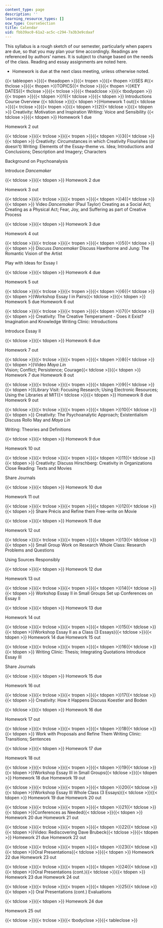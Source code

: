 ```yaml
---
content_type: page
description: ''
learning_resource_types: []
ocw_type: CourseSection
title: Calendar
uid: fbb39ac0-61a2-ac5c-c294-7a3b3e9cdaaf
---
```

This syllabus is a rough sketch of our semester, particularly when papers are due, so that you may plan your time accordingly. Readings are referenced by authors' names. It is subject to change based on the needs of the class. Reading and essay assignments are noted here.

- Homework is due at the next class meeting, unless otherwise noted.

{{< tableopen >}}{{< theadopen >}}{{< tropen >}}{{< thopen >}}SES #{{< thclose >}}{{< thopen >}}TOPICS{{< thclose >}}{{< thopen >}}KEY DATES{{< thclose >}}{{< trclose >}}{{< theadclose >}}{{< tbodyopen >}}{{< tropen >}}{{< tdopen >}}1{{< tdclose >}}{{< tdopen >}}
Introductions
Course Overview
{{< tdclose >}}{{< tdopen >}}Homework 1 out{{< tdclose >}}{{< trclose >}}{{< tropen >}}{{< tdopen >}}2{{< tdclose >}}{{< tdopen >}}
Creativity: Motivation and Inspiration
Writing: Voice and Sensibility
{{< tdclose >}}{{< tdopen >}}
Homework 1 due

Homework 2 out

{{< tdclose >}}{{< trclose >}}{{< tropen >}}{{< tdopen >}}3{{< tdclose >}}{{< tdopen >}}
Creativity: Circumstances in which Creativity Flourishes (or doesn't)
Writing: Elements of the Essay-theme vs. Idea; Introductions and Conclusions; Description and Imagery; Characters

Background on Psychoanalysis

Introduce _Dancemaker_

{{< tdclose >}}{{< tdopen >}}
Homework 2 due

Homework 3 out

{{< tdclose >}}{{< trclose >}}{{< tropen >}}{{< tdopen >}}4{{< tdclose >}}{{< tdopen >}}
Video _Dancemaker_ (Paul Taylor)
Creating as a Social Act; Creating as a Physical Act; Fear, Joy, and Suffering as part of Creative Process

{{< tdclose >}}{{< tdopen >}}
Homework 3 due

Homework 4 out

{{< tdclose >}}{{< trclose >}}{{< tropen >}}{{< tdopen >}}5{{< tdclose >}}{{< tdopen >}}
Discuss _Dancemaker_
Discuss Hawthorne and Jung: The Romantic Vision of the Artist

Play with Ideas for Essay I

{{< tdclose >}}{{< tdopen >}}
Homework 4 due

Homework 5 out

{{< tdclose >}}{{< trclose >}}{{< tropen >}}{{< tdopen >}}6{{< tdclose >}}{{< tdopen >}}Workshop Essay I in Pairs{{< tdclose >}}{{< tdopen >}}
Homework 5 due
Homework 6 out

{{< tdclose >}}{{< trclose >}}{{< tropen >}}{{< tdopen >}}7{{< tdclose >}}{{< tdopen >}}
Creativity: The Creative Temperament - Does it Exist? Imagination and Knowledge
Writing Clinic: Introductions

Introduce Essay II

{{< tdclose >}}{{< tdopen >}}
Homework 6 due

Homework 7 out

{{< tdclose >}}{{< trclose >}}{{< tropen >}}{{< tdopen >}}8{{< tdclose >}}{{< tdopen >}}Video _Maya Lin_   
Vision; Conflict; Persistence; Courage{{< tdclose >}}{{< tdopen >}}
Homework 7 due
Homework 8 out

{{< tdclose >}}{{< trclose >}}{{< tropen >}}{{< tdopen >}}9{{< tdclose >}}{{< tdopen >}}Library Visit: Focusing Research; Using Electronic Resources; Using the Libraries at MIT{{< tdclose >}}{{< tdopen >}}
Homework 8 due
Homework 9 out

{{< tdclose >}}{{< trclose >}}{{< tropen >}}{{< tdopen >}}10{{< tdclose >}}{{< tdopen >}}
Creativity: The Psychoanalytic Approach; Existentialism
Discuss Rollo May and _Maya Lin_

Writing: Theories and Definitions

{{< tdclose >}}{{< tdopen >}}
Homework 9 due

Homework 10 out

{{< tdclose >}}{{< trclose >}}{{< tropen >}}{{< tdopen >}}11{{< tdclose >}}{{< tdopen >}}
Creativity: Discuss Hirschberg: Creativity in Organizations
Close Reading: Texts and Movies

Share Journals

{{< tdclose >}}{{< tdopen >}}
Homework 10 due

Homework 11 out

{{< tdclose >}}{{< trclose >}}{{< tropen >}}{{< tdopen >}}12{{< tdclose >}}{{< tdopen >}}
Share Précis and Refine them
Free-write on Movie

{{< tdclose >}}{{< tdopen >}}
Homework 11 due

Homework 12 out

{{< tdclose >}}{{< trclose >}}{{< tropen >}}{{< tdopen >}}13{{< tdclose >}}{{< tdopen >}}
Small Group Work on Research
Whole Class: Research Problems and Questions

Using Sources Responsibly

{{< tdclose >}}{{< tdopen >}}
Homework 12 due

Homework 13 out

{{< tdclose >}}{{< trclose >}}{{< tropen >}}{{< tdopen >}}14{{< tdclose >}}{{< tdopen >}}
Workshop Essay II in Small Groups
Set up Conferences on Essay II

{{< tdclose >}}{{< tdopen >}}
Homework 13 due

Homework 14 out

{{< tdclose >}}{{< trclose >}}{{< tropen >}}{{< tdopen >}}15{{< tdclose >}}{{< tdopen >}}Workshop Essay II as a Class (3 Essays){{< tdclose >}}{{< tdopen >}}
Homework 14 due
Homework 15 out

{{< tdclose >}}{{< trclose >}}{{< tropen >}}{{< tdopen >}}16{{< tdclose >}}{{< tdopen >}}
Writing Clinic: Thesis; Integrating Quotations
Introduce Essay III

Share Journals

{{< tdclose >}}{{< tdopen >}}
Homework 15 due

Homework 16 out

{{< tdclose >}}{{< trclose >}}{{< tropen >}}{{< tdopen >}}17{{< tdclose >}}{{< tdopen >}}
Creativity: How it Happens
Discuss Koestler and Boden

{{< tdclose >}}{{< tdopen >}}
Homework 16 due

Homework 17 out

{{< tdclose >}}{{< trclose >}}{{< tropen >}}{{< tdopen >}}18{{< tdclose >}}{{< tdopen >}}
Work with Proposals and Refine Them
Writing Clinic: Transitions; Sentences

{{< tdclose >}}{{< tdopen >}}
Homework 17 due

Homework 18 out

{{< tdclose >}}{{< trclose >}}{{< tropen >}}{{< tdopen >}}19{{< tdclose >}}{{< tdopen >}}Workshop Essay III in Small Groups{{< tdclose >}}{{< tdopen >}}
Homework 18 due
Homework 19 out

{{< tdclose >}}{{< trclose >}}{{< tropen >}}{{< tdopen >}}20{{< tdclose >}}{{< tdopen >}}Workshop Essay III Whole Class (3 Essays){{< tdclose >}}{{< tdopen >}}
Homework 19 due
Homework 20 out

{{< tdclose >}}{{< trclose >}}{{< tropen >}}{{< tdopen >}}21{{< tdclose >}}{{< tdopen >}}Conferences as Needed{{< tdclose >}}{{< tdopen >}}
Homework 20 due
Homework 21 out

{{< tdclose >}}{{< trclose >}}{{< tropen >}}{{< tdopen >}}22{{< tdclose >}}{{< tdopen >}}Video: Rediscovering Dave Brubeck{{< tdclose >}}{{< tdopen >}}
Homework 21 due
Homework 22 out

{{< tdclose >}}{{< trclose >}}{{< tropen >}}{{< tdopen >}}23{{< tdclose >}}{{< tdopen >}}Oral Presentations{{< tdclose >}}{{< tdopen >}}
Homework 22 due
Homework 23 out

{{< tdclose >}}{{< trclose >}}{{< tropen >}}{{< tdopen >}}24{{< tdclose >}}{{< tdopen >}}Oral Presentations (cont.){{< tdclose >}}{{< tdopen >}}
Homework 23 due
Homework 24 out

{{< tdclose >}}{{< trclose >}}{{< tropen >}}{{< tdopen >}}25{{< tdclose >}}{{< tdopen >}}
Oral Presentations (cont.)
Evaluations

{{< tdclose >}}{{< tdopen >}}
Homework 24 due

Homework 25 out

{{< tdclose >}}{{< trclose >}}{{< tbodyclose >}}{{< tableclose >}}